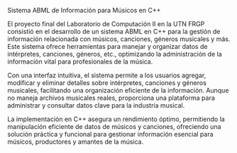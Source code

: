 Sistema ABML de Información para Músicos en C++

El proyecto final del Laboratorio de Computación II en la UTN FRGP consistió en el desarrollo de un sistema ABML en C++ para la gestión de información relacionada con músicos, canciones, géneros musicales y más. Este sistema ofrece herramientas para manejar y organizar datos de intérpretes, canciones, géneros, etc., optimizando la administración de la información vital para profesionales de la música.

Con una interfaz intuitiva, el sistema permite a los usuarios agregar, modificar y eliminar detalles sobre intérpretes, canciones y géneros musicales, facilitando una organización eficiente de la información. Aunque no maneja archivos musicales reales, proporciona una plataforma para administrar y consultar datos clave para la industria musical.

La implementación en C++ asegura un rendimiento óptimo, permitiendo la manipulación eficiente de datos de músicos y canciones, ofreciendo una solución práctica y funcional para gestionar información esencial para músicos, productores y amantes de la música.
